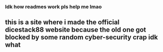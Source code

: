 ### Idk how readmes work pls help me lmao
## this is a site where i made the official dicestack88 website because the old one got blocked by some random cyber-security crap idk what
